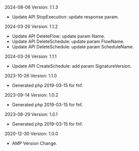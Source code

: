 2024-08-06 Version: 1.1.3
- Update API StopExecution: update response param.


2024-03-26 Version: 1.1.2
- Update API DeleteFlow: update param Name.
- Update API DeleteSchedule: update param FlowName.
- Update API DeleteSchedule: update param ScheduleName.


2024-03-26 Version: 1.1.1
- Update API CreateSchedule: add param SignatureVersion.


2023-10-26 Version: 1.1.0
- Generated php 2019-03-15 for fnf.

2023-09-14 Version: 1.0.2
- Generated php 2019-03-15 for fnf.

2023-08-29 Version: 1.0.1
- Generated php 2019-03-15 for fnf.

2020-12-30 Version: 1.0.0
- AMP Version Change.

